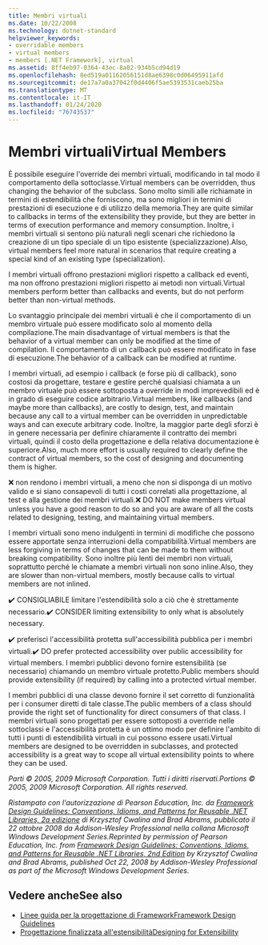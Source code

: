 ```yaml
---
title: Membri virtuali
ms.date: 10/22/2008
ms.technology: dotnet-standard
helpviewer_keywords:
- overridable members
- virtual members
- members [.NET Framework], virtual
ms.assetid: 8ff4eb97-0364-43ec-8a02-934b5cd94d19
ms.openlocfilehash: 8ed519a01162056151d8ae6398c0d06495911afd
ms.sourcegitcommit: de17a7a0a37042f0d4406f5ae5393531caeb25ba
ms.translationtype: MT
ms.contentlocale: it-IT
ms.lasthandoff: 01/24/2020
ms.locfileid: "76743537"
---
```

# <a name="virtual-members"></a><span data-ttu-id="973ef-102">Membri virtuali</span><span class="sxs-lookup"><span data-stu-id="973ef-102">Virtual Members</span></span>
<span data-ttu-id="973ef-103">È possibile eseguire l'override dei membri virtuali, modificando in tal modo il comportamento della sottoclasse.</span><span class="sxs-lookup"><span data-stu-id="973ef-103">Virtual members can be overridden, thus changing the behavior of the subclass.</span></span> <span data-ttu-id="973ef-104">Sono molto simili alle richiamate in termini di estendibilità che forniscono, ma sono migliori in termini di prestazioni di esecuzione e di utilizzo della memoria.</span><span class="sxs-lookup"><span data-stu-id="973ef-104">They are quite similar to callbacks in terms of the extensibility they provide, but they are better in terms of execution performance and memory consumption.</span></span> <span data-ttu-id="973ef-105">Inoltre, i membri virtuali si sentono più naturali negli scenari che richiedono la creazione di un tipo speciale di un tipo esistente (specializzazione).</span><span class="sxs-lookup"><span data-stu-id="973ef-105">Also, virtual members feel more natural in scenarios that require creating a special kind of an existing type (specialization).</span></span>

 <span data-ttu-id="973ef-106">I membri virtuali offrono prestazioni migliori rispetto a callback ed eventi, ma non offrono prestazioni migliori rispetto ai metodi non virtuali.</span><span class="sxs-lookup"><span data-stu-id="973ef-106">Virtual members perform better than callbacks and events, but do not perform better than non-virtual methods.</span></span>

 <span data-ttu-id="973ef-107">Lo svantaggio principale dei membri virtuali è che il comportamento di un membro virtuale può essere modificato solo al momento della compilazione.</span><span class="sxs-lookup"><span data-stu-id="973ef-107">The main disadvantage of virtual members is that the behavior of a virtual member can only be modified at the time of compilation.</span></span> <span data-ttu-id="973ef-108">Il comportamento di un callback può essere modificato in fase di esecuzione.</span><span class="sxs-lookup"><span data-stu-id="973ef-108">The behavior of a callback can be modified at runtime.</span></span>

 <span data-ttu-id="973ef-109">I membri virtuali, ad esempio i callback (e forse più di callback), sono costosi da progettare, testare e gestire perché qualsiasi chiamata a un membro virtuale può essere sottoposta a override in modi imprevedibili ed è in grado di eseguire codice arbitrario.</span><span class="sxs-lookup"><span data-stu-id="973ef-109">Virtual members, like callbacks (and maybe more than callbacks), are costly to design, test, and maintain because any call to a virtual member can be overridden in unpredictable ways and can execute arbitrary code.</span></span> <span data-ttu-id="973ef-110">Inoltre, la maggior parte degli sforzi è in genere necessaria per definire chiaramente il contratto dei membri virtuali, quindi il costo della progettazione e della relativa documentazione è superiore.</span><span class="sxs-lookup"><span data-stu-id="973ef-110">Also, much more effort is usually required to clearly define the contract of virtual members, so the cost of designing and documenting them is higher.</span></span>

 <span data-ttu-id="973ef-111">❌ non rendono i membri virtuali, a meno che non si disponga di un motivo valido e si siano consapevoli di tutti i costi correlati alla progettazione, al test e alla gestione dei membri virtuali.</span><span class="sxs-lookup"><span data-stu-id="973ef-111">❌ DO NOT make members virtual unless you have a good reason to do so and you are aware of all the costs related to designing, testing, and maintaining virtual members.</span></span>

 <span data-ttu-id="973ef-112">I membri virtuali sono meno indulgenti in termini di modifiche che possono essere apportate senza interruzioni della compatibilità.</span><span class="sxs-lookup"><span data-stu-id="973ef-112">Virtual members are less forgiving in terms of changes that can be made to them without breaking compatibility.</span></span> <span data-ttu-id="973ef-113">Sono inoltre più lenti dei membri non virtuali, soprattutto perché le chiamate a membri virtuali non sono inline.</span><span class="sxs-lookup"><span data-stu-id="973ef-113">Also, they are slower than non-virtual members, mostly because calls to virtual members are not inlined.</span></span>

 <span data-ttu-id="973ef-114">✔️ CONSIGLIABILE limitare l'estendibilità solo a ciò che è strettamente necessario.</span><span class="sxs-lookup"><span data-stu-id="973ef-114">✔️ CONSIDER limiting extensibility to only what is absolutely necessary.</span></span>

 <span data-ttu-id="973ef-115">✔️ preferisci l'accessibilità protetta sull'accessibilità pubblica per i membri virtuali.</span><span class="sxs-lookup"><span data-stu-id="973ef-115">✔️ DO prefer protected accessibility over public accessibility for virtual members.</span></span> <span data-ttu-id="973ef-116">I membri pubblici devono fornire estensibilità (se necessario) chiamando un membro virtuale protetto.</span><span class="sxs-lookup"><span data-stu-id="973ef-116">Public members should provide extensibility (if required) by calling into a protected virtual member.</span></span>

 <span data-ttu-id="973ef-117">I membri pubblici di una classe devono fornire il set corretto di funzionalità per i consumer diretti di tale classe.</span><span class="sxs-lookup"><span data-stu-id="973ef-117">The public members of a class should provide the right set of functionality for direct consumers of that class.</span></span> <span data-ttu-id="973ef-118">I membri virtuali sono progettati per essere sottoposti a override nelle sottoclassi e l'accessibilità protetta è un ottimo modo per definire l'ambito di tutti i punti di estendibilità virtuali in cui possono essere usati.</span><span class="sxs-lookup"><span data-stu-id="973ef-118">Virtual members are designed to be overridden in subclasses, and protected accessibility is a great way to scope all virtual extensibility points to where they can be used.</span></span>

 <span data-ttu-id="973ef-119">*Parti © 2005, 2009 Microsoft Corporation. Tutti i diritti riservati.*</span><span class="sxs-lookup"><span data-stu-id="973ef-119">*Portions © 2005, 2009 Microsoft Corporation. All rights reserved.*</span></span>

 <span data-ttu-id="973ef-120">*Ristampato con l'autorizzazione di Pearson Education, Inc. da [Framework Design Guidelines: Conventions, Idioms, and Patterns for Reusable .NET Libraries, 2a edizione](https://www.informit.com/store/framework-design-guidelines-conventions-idioms-and-9780321545619) di Krzysztof Cwalina and Brad Abrams, pubblicato il 22 ottobre 2008 da Addison-Wesley Professional nella collana Microsoft Windows Development Series.*</span><span class="sxs-lookup"><span data-stu-id="973ef-120">*Reprinted by permission of Pearson Education, Inc. from [Framework Design Guidelines: Conventions, Idioms, and Patterns for Reusable .NET Libraries, 2nd Edition](https://www.informit.com/store/framework-design-guidelines-conventions-idioms-and-9780321545619) by Krzysztof Cwalina and Brad Abrams, published Oct 22, 2008 by Addison-Wesley Professional as part of the Microsoft Windows Development Series.*</span></span>

## <a name="see-also"></a><span data-ttu-id="973ef-121">Vedere anche</span><span class="sxs-lookup"><span data-stu-id="973ef-121">See also</span></span>

- [<span data-ttu-id="973ef-122">Linee guida per la progettazione di Framework</span><span class="sxs-lookup"><span data-stu-id="973ef-122">Framework Design Guidelines</span></span>](../../../docs/standard/design-guidelines/index.md)
- [<span data-ttu-id="973ef-123">Progettazione finalizzata all'estensibilità</span><span class="sxs-lookup"><span data-stu-id="973ef-123">Designing for Extensibility</span></span>](../../../docs/standard/design-guidelines/designing-for-extensibility.md)
